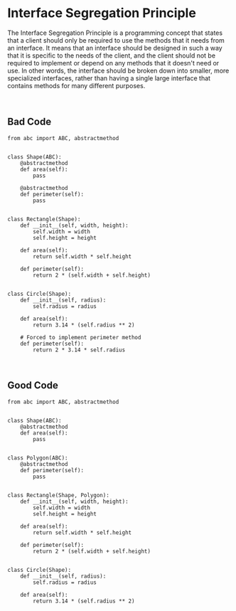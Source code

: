 # Interface Segregation Principle

The Interface Segregation Principle is a programming concept that states that a client should only be required to use the methods that it needs from an interface. It means that an interface should be designed in such a way that it is specific to the needs of the client, and the client should not be required to implement or depend on any methods that it doesn't need or use. In other words, the interface should be broken down into smaller, more specialized interfaces, rather than having a single large interface that contains methods for many different purposes.

<br>

## Bad Code
    from abc import ABC, abstractmethod


    class Shape(ABC):
        @abstractmethod
        def area(self):
            pass

        @abstractmethod
        def perimeter(self):
            pass


    class Rectangle(Shape):
        def __init__(self, width, height):
            self.width = width
            self.height = height

        def area(self):
            return self.width * self.height

        def perimeter(self):
            return 2 * (self.width + self.height)


    class Circle(Shape):
        def __init__(self, radius):
            self.radius = radius

        def area(self):
            return 3.14 * (self.radius ** 2)

        # Forced to implement perimeter method
        def perimeter(self):
            return 2 * 3.14 * self.radius

<br>

## Good Code
    from abc import ABC, abstractmethod


    class Shape(ABC):
        @abstractmethod
        def area(self):
            pass


    class Polygon(ABC):
        @abstractmethod
        def perimeter(self):
            pass


    class Rectangle(Shape, Polygon):
        def __init__(self, width, height):
            self.width = width
            self.height = height

        def area(self):
            return self.width * self.height

        def perimeter(self):
            return 2 * (self.width + self.height)


    class Circle(Shape):
        def __init__(self, radius):
            self.radius = radius

        def area(self):
            return 3.14 * (self.radius ** 2)
